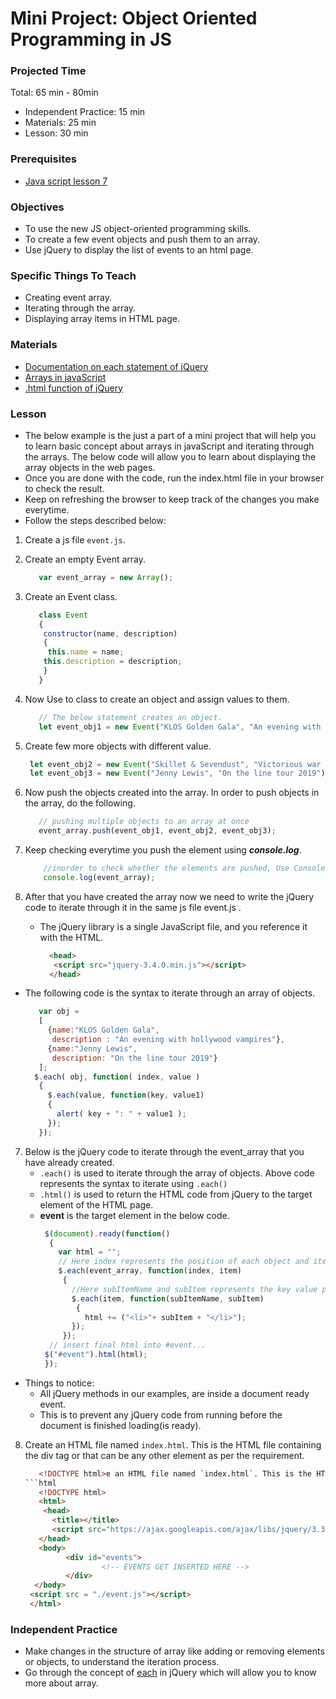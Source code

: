 # Mini Project: Object Oriented Programming in JS

### Projected Time

Total: 65 min - 80min
- Independent Practice: 15 min
- Materials: 25 min
- Lesson: 30 min

### Prerequisites

- [Java script lesson 7](../javascript/javascript-7-oop.md)


### Objectives

- To use the new JS object-oriented programming skills.
- To create a few event objects and push them to an array.
- Use jQuery to display the list of events to an html page.

### Specific Things To Teach

- Creating event array.
- Iterating through the array.
- Displaying array items in HTML page.

### Materials

- [Documentation on each statement of jQuery](http://api.jquery.com/jquery.each/)
- [Arrays in javaScript](https://developer.mozilla.org/en-US/docs/Web/JavaScript/Reference/Global_Objects/Array)
- [.html function of jQuery](http://api.jquery.com/html/)

### Lesson

- The below example is the just a part of a mini project that will help you to learn basic concept about arrays in javaScript and iterating through the arrays. The below code will allow you to learn about displaying the array objects in the web pages.
- Once you are done with the code, run the index.html file in your browser to check the result.
- Keep on refreshing the browser to keep track of the changes you make everytime.
- Follow the steps described below:

1. Create a js file `event.js`.
2. Create an empty Event array.
   ```javascript
      var event_array = new Array();
   ```
3. Create an Event class.
    ```javascript
       class Event
       {
        constructor(name, description)
        {
         this.name = name;
        this.description = description;
        }
       }
    ```
4. Now Use to class to create an object and assign values to them.
   ```javascript
      // The below statement creates an object.
      let event_obj1 = new Event("KLOS Golden Gala", "An evening with hollywood vampires");
   ```
5. Create few more objects with different value.
   ```javascript
    let event_obj2 = new Event("Skillet & Sevendust", "Victorious war tour");
    let event_obj3 = new Event("Jenny Lewis", "On the line tour 2019");
   ```
6. Now push the objects created into the array. In order to push objects in the array, do the following.
   ```javascript
      // pushing multiple objects to an array at once
      event_array.push(event_obj1, event_obj2, event_obj3);
   ```
7. Keep checking everytime you push the element using ***console.log***.
   ```javascript
       //inorder to check whether the elements are pushed, Use Console.log
       console.log(event_array);
   ```

8. After that you have created the array now we need to write the jQuery code to iterate through it in the same js file event.js .
   - The jQuery library is a single JavaScript file, and you reference it with the HTML.
      ```html
        <head>
         <script src="jquery-3.4.0.min.js"></script>
        </head>
      ```
  
- The following code is the syntax to iterate through an array of objects.
  ```javascript
     var obj = 
     [
       {name:"KLOS Golden Gala",
        description : "An evening with hollywood vampires"},
       {name:"Jenny Lewis",
        description: "On the line tour 2019"}
     ];
    $.each( obj, function( index, value )
     {
       $.each(value, function(key, value1)
       {
         alert( key + ": " + value1 );
       });
     });
  ```
7. Below is the jQuery code to iterate through the event_array that you have already created.
    - `.each()` is used to iterate through the array of objects. Above code represents the syntax to iterate using `.each()`
    - `.html()` is used to return the HTML code from jQuery to the target element of the HTML page.
    - **event** is the target element in the below code.
      ```javascript
       $(document).ready(function()
        {
          var html = "";
          // Here index represents the position of each object and item here represents the object
          $.each(event_array, function(index, item)
           {
             //Here subItemName and subItem represents the key value pair to iterate through each object in the array
             $.each(item, function(subItemName, subItem)
              {
                html += ("<li>"+ subItem + "</li>");
             });
           });
        // insert final html into #event...
       $("#event").html(html);
       });
      ```
+ Things to notice:
   - All jQuery methods in our examples, are inside a document ready event.
   - This is to prevent any jQuery code from running before the document is finished loading(is ready).

8. Create an HTML file named `index.html`. This is the HTML file containing the div tag or that can be any other element as per the requirement.
   ```html
      <!DOCTYPE html>e an HTML file named `index.html`. This is the HTML file containing the div tag or that can be any other element as per the requirement.
   ```html
      <!DOCTYPE html>
      <html>
       <head>
         <title></title>
         <script src="https://ajax.googleapis.com/ajax/libs/jquery/3.3.1/jquery.min.js"></script>
      </head>
      <body>
            <div id="events">
                    <!-- EVENTS GET INSERTED HERE -->
            </div>
     </body>
    <script src = "./event.js"></script>
    </html>
   ```

### Independent Practice

- Make changes in the structure of array like adding or removing elements or objects, to understand the iteration process.
- Go through the concept of [each](http://api.jquery.com/jquery.each/) in jQuery which will allow you to know more about array.




